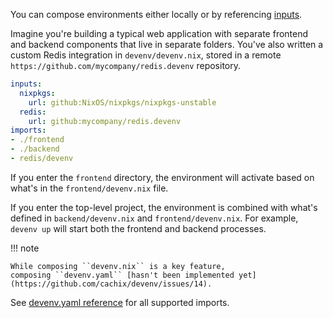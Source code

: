 You can compose environments either locally or by referencing [inputs](inputs.md).

Imagine you're building a typical web application with separate frontend and backend components
that live in separate folders.
You've also written a custom Redis integration in ``devenv/devenv.nix``,
stored in a remote ``https://github.com/mycompany/redis.devenv`` repository.

```yaml title="devenv.yaml"
inputs:
  nixpkgs:
    url: github:NixOS/nixpkgs/nixpkgs-unstable
  redis:
    url: github:mycompany/redis.devenv
imports:
- ./frontend
- ./backend
- redis/devenv
```

If you enter the ``frontend`` directory, the environment will activate based on what's in the ``frontend/devenv.nix`` file.

If you enter the top-level project, the environment is combined with what's defined in ``backend/devenv.nix`` and ``frontend/devenv.nix``.
For example, ``devenv up`` will start both the frontend and backend processes.

!!! note

    While composing ``devenv.nix`` is a key feature, 
    composing ``devenv.yaml`` [hasn't been implemented yet](https://github.com/cachix/devenv/issues/14).

See [devenv.yaml reference](reference/yaml-options.md#inputs) for all supported imports.